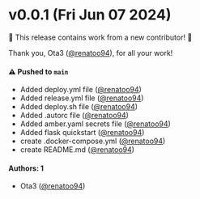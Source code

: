# v0.0.1 (Fri Jun 07 2024)

:tada: This release contains work from a new contributor! :tada:

Thank you, Ota3 ([@renatoo94](https://github.com/renatoo94)), for all your work!

#### ⚠️ Pushed to `main`

- Added deploy.yml file ([@renatoo94](https://github.com/renatoo94))
- Added release.yml file ([@renatoo94](https://github.com/renatoo94))
- Added deploy.sh file ([@renatoo94](https://github.com/renatoo94))
- Added .autorc file ([@renatoo94](https://github.com/renatoo94))
- Added amber.yaml secrets file ([@renatoo94](https://github.com/renatoo94))
- Added flask quickstart ([@renatoo94](https://github.com/renatoo94))
- create .docker-compose.yml ([@renatoo94](https://github.com/renatoo94))
- create README.md ([@renatoo94](https://github.com/renatoo94))

#### Authors: 1

- Ota3 ([@renatoo94](https://github.com/renatoo94))
